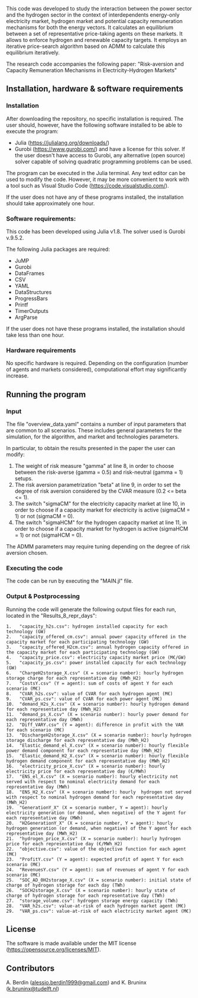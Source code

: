 This code was developed to study the interaction between the power sector and the hydrogen sector in the context of interdependents energy-only electricity market, hydrogen market and potential capacity remuneration mechanisms for both the energy vectors. It calculates an equilibrium between a set of representative price-taking agents on these markets. It allows to enforce hydrogen and renewable capacity targets. It employs an iterative price-search algorithm based on ADMM to calculate this equilibrium iteratively.

The research code accompanies the following paper: "Risk-aversion and Capacity Remuneration Mechanisms in Electricity-Hydrogen Markets"

## Installation, hardware & software requirements
### Installation
After downloading the repository, no specific installation is required. The user should, however, have the following software installed to be able to execute the program:
- Julia (https://julialang.org/downloads/)
- Gurobi (https://www.gurobi.com/) and have a license for this solver. If the user doesn't have access to Gurobi, any alternative (open source) solver capable of solving quadratic programming problems can be used. 

The program can be executed in the Julia terminal. Any text editor can be used to modify the code. However, it may be more convenient to work with a tool such as Visual Studio Code (https://code.visualstudio.com/).

If the user does not have any of these programs installed, the installation should take approximately one hour.

### Software requirements: 
This code has been developed using Julia v1.8. The solver used is Gurobi v.9.5.2.

The following Julia packages are required:
- JuMP
- Gurobi
- DataFrames
- CSV
- YAML
- DataStructures
- ProgressBars
- Printf
- TimerOutputs
- ArgParse

If the user does not have these programs installed, the installation should take less than one hour.

### Hardware requirements 
No specific hardware is required. Depending on the configuration (number of agents and markets considered), computational effort may significantly increase.

## Running the program
### Input
The file "overview_data.yaml" contains a number of input parameters that are common to all scenarios. These includes general parameters for the simulation, for the algorithm, and market and technologies parameters.

In particular, to obtain the results presented in the paper the user can modify:

1. The weight of risk measure "gamma" at line 8, in order to choose between the risk-averse (gamma = 0.5) and risk-neutral (gamma = 1) setups.
2. The risk aversion parametrization "beta" at line 9, in order to set the degree of risk aversion considered by the CVAR measure (0.2 <= beta <= 1).
3. The switch "sigmaCM" for the electricity capacity market at line 10, in order to choose if a capacity market for electricity is active (sigmaCM = 1) or not (sigmaCM = 0).
4. The switch "sigmaHCM" for the hydrogen capacity market at line 11, in order to choose if a capacity market for hydrogen is active (sigmaHCM = 1) or not (sigmaHCM = 0).

The ADMM parameters may require tuning depending on the degree of risk aversion chosen.

### Executing the code
The code can be run by executing the "MAIN.jl" file.

### Output & Postprocessing
Running the code will generate the following output files for each run, located in the "Results_8_repr_days":

    1.   "capacity_h2s.csv": hydrogen installed capacity for each technology (GW)
    2.   "capacity_offered_cm.csv": annual power capacity offered in the capacity market for each participating technology (GW)
    3.   "capacity_offered_H2cm.csv": annual hydrogen capacity offered in the capacity market for each participating technology (GW)
    4.   "capacity_price.csv": electricity capacity market price (M€/GW)
    5.   "capacity_ps.csv": power installed capacity for each technology (GW)
    6.   "ChargeH2storage_X.csv" (X = scenario number): hourly hydrogen storage charge for each representative day (MWh_H2)
    7.   "CostsY.csv" (Y = agent): sum of costs of agent Y for each scenario (M€)
    8.   "CVAR_h2s.csv": value of CVAR for each hydrogen agent (M€)
    9.   "CVAR_ps.csv": value of CVAR for each power agent (M€)
    10.  "demand_H2s_X.csv" (X = scenario number): hourly hydrogen demand for each representative day (MWh_H2)
    11.  "demand_ps_X.csv" (X = scenario number): hourly power demand for each representative day (MWh)
    12.  "Diff_VARY.csv" (Y = agent): difference in profit with the VAR for each scenario (M€)
    13.  "DischargeH2storage_X.csv" (X = scenario number): hourly hydrogen storage discharge for each representative day (MWh_H2)
    14.  "Elastic_demand_el_X.csv" (X = scenario number): hourly flexible power demand component for each representative day (MWh_H2)
    15.  "Elastic_demand_H2_X.csv" (X = scenario number): hourly flexible hydrogen demand component for each representative day (MWh_H2)
    16.  "electricity_price_X.csv" (X = scenario number): hourly electricity price for each representative day (€/MWh)
    17.  "ENS_el_X.csv" (X = scenario number): hourly electricity not served with respect to nominal electricity demand for each representative day (MWh)
    18.  "ENS_H2_X.csv" (X = scenario number): hourly  hydrogen not served with respect to nominal hydrogen demand for each representative day (MWh_H2)
    19.  "GenerationY_X" (X = scenario number, Y = agent): hourly electricity generation (or demand, when negative) of the Y agent for each representative day (MWh)
    20.  "H2GenerationY_X" (X = scenario number, Y = agent): hourly hydrogen generation (or demand, when negative) of the Y agent for each representative day (MWh_H2)
    21.  "hydrogen_price_X.csv" (X = scenario number): hourly hydrogen price for each representative day (€/MWh_H2)
    22.  "objective.csv": value of the objective function for each agent (M€)
    23.  "ProfitY.csv" (Y = agent): expected profit of agent Y for each scenario (M€)
    24.  "RevenuesY.csv" (Y = agent): sum of revenues of agent Y for each scenario (M€)
    25.  "SOC_AD_0H2storage_X.csv" (X = scenario number): initial state of charge of hydrogen storage for each day (TWh)
    26.  "SOCH2storage_X.csv" (X = scenario number): hourly state of charge of hydrogen storage for each representative day (TWh)
    27.  "storage_volume.csv": hydrogen storage energy capacity (TWh)
    28.  "VAR_h2s.csv": value-at-risk of each hydrogen market agent (M€)
    29.  "VAR_ps.csv": value-at-risk of each electricity market agent (M€)

## License
The software is made available under the MIT license (https://opensource.org/licenses/MIT).
 
## Contributors
A. Berdin (alessio.berdin1999@gmail.com) and K. Bruninx (k.bruninx@tudelft.nl)
